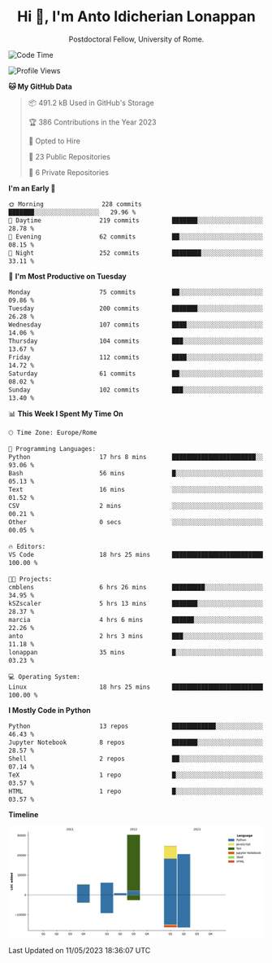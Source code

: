 
<h1 align="center">Hi 👋, I'm Anto Idicherian Lonappan</h1>
<p align="center">Postdoctoral Fellow, University of Rome. </p>


<!--START_SECTION:waka-->
![Code Time](http://img.shields.io/badge/Code%20Time-302%20hrs%207%20mins-blue)

![Profile Views](http://img.shields.io/badge/Profile%20Views-1-blue)

**🐱 My GitHub Data** 

> 📦 491.2 kB Used in GitHub's Storage 
 > 
> 🏆 386 Contributions in the Year 2023
 > 
> 💼 Opted to Hire
 > 
> 📜 23 Public Repositories 
 > 
> 🔑 6 Private Repositories 
 > 
**I'm an Early 🐤** 

```text
🌞 Morning                228 commits         ███████░░░░░░░░░░░░░░░░░░   29.96 % 
🌆 Daytime                219 commits         ███████░░░░░░░░░░░░░░░░░░   28.78 % 
🌃 Evening                62 commits          ██░░░░░░░░░░░░░░░░░░░░░░░   08.15 % 
🌙 Night                  252 commits         ████████░░░░░░░░░░░░░░░░░   33.11 % 
```
📅 **I'm Most Productive on Tuesday** 

```text
Monday                   75 commits          ██░░░░░░░░░░░░░░░░░░░░░░░   09.86 % 
Tuesday                  200 commits         ███████░░░░░░░░░░░░░░░░░░   26.28 % 
Wednesday                107 commits         ████░░░░░░░░░░░░░░░░░░░░░   14.06 % 
Thursday                 104 commits         ███░░░░░░░░░░░░░░░░░░░░░░   13.67 % 
Friday                   112 commits         ████░░░░░░░░░░░░░░░░░░░░░   14.72 % 
Saturday                 61 commits          ██░░░░░░░░░░░░░░░░░░░░░░░   08.02 % 
Sunday                   102 commits         ███░░░░░░░░░░░░░░░░░░░░░░   13.40 % 
```


📊 **This Week I Spent My Time On** 

```text
🕑︎ Time Zone: Europe/Rome

💬 Programming Languages: 
Python                   17 hrs 8 mins       ███████████████████████░░   93.06 % 
Bash                     56 mins             █░░░░░░░░░░░░░░░░░░░░░░░░   05.13 % 
Text                     16 mins             ░░░░░░░░░░░░░░░░░░░░░░░░░   01.52 % 
CSV                      2 mins              ░░░░░░░░░░░░░░░░░░░░░░░░░   00.21 % 
Other                    0 secs              ░░░░░░░░░░░░░░░░░░░░░░░░░   00.05 % 

🔥 Editors: 
VS Code                  18 hrs 25 mins      █████████████████████████   100.00 % 

🐱‍💻 Projects: 
cmblens                  6 hrs 26 mins       █████████░░░░░░░░░░░░░░░░   34.95 % 
kSZscaler                5 hrs 13 mins       ███████░░░░░░░░░░░░░░░░░░   28.37 % 
marcia                   4 hrs 6 mins        ██████░░░░░░░░░░░░░░░░░░░   22.26 % 
anto                     2 hrs 3 mins        ███░░░░░░░░░░░░░░░░░░░░░░   11.18 % 
lonappan                 35 mins             █░░░░░░░░░░░░░░░░░░░░░░░░   03.23 % 

💻 Operating System: 
Linux                    18 hrs 25 mins      █████████████████████████   100.00 % 
```

**I Mostly Code in Python** 

```text
Python                   13 repos            ████████████░░░░░░░░░░░░░   46.43 % 
Jupyter Notebook         8 repos             ███████░░░░░░░░░░░░░░░░░░   28.57 % 
Shell                    2 repos             ██░░░░░░░░░░░░░░░░░░░░░░░   07.14 % 
TeX                      1 repo              █░░░░░░░░░░░░░░░░░░░░░░░░   03.57 % 
HTML                     1 repo              █░░░░░░░░░░░░░░░░░░░░░░░░   03.57 % 
```



**Timeline**

![Lines of Code chart](https://raw.githubusercontent.com/antolonappan/antolonappan/main/assets/bar_graph.png)


 Last Updated on 11/05/2023 18:36:07 UTC
<!--END_SECTION:waka-->
